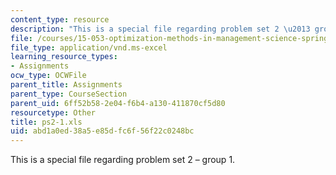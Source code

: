 ```yaml
---
content_type: resource
description: "This is a special file regarding problem set 2 \u2013 group 1."
file: /courses/15-053-optimization-methods-in-management-science-spring-2013/abd1a0ed38a5e85dfc6f56f22c0248bc_ps2-1.xls
file_type: application/vnd.ms-excel
learning_resource_types:
- Assignments
ocw_type: OCWFile
parent_title: Assignments
parent_type: CourseSection
parent_uid: 6ff52b58-2e04-f6b4-a130-411870cf5d80
resourcetype: Other
title: ps2-1.xls
uid: abd1a0ed-38a5-e85d-fc6f-56f22c0248bc
---
```

This is a special file regarding problem set 2 – group 1.